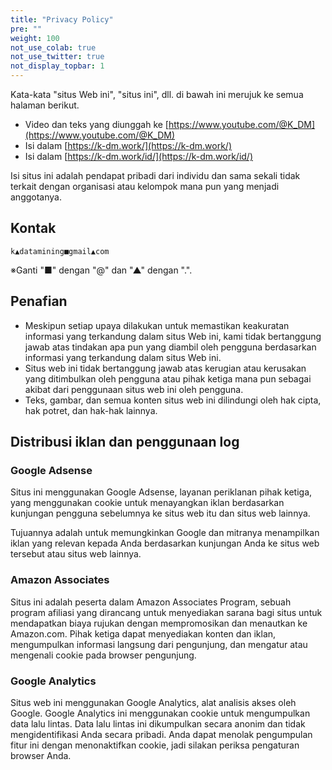 ```yaml
---
title: "Privacy Policy"
pre: ""
weight: 100
not_use_colab: true
not_use_twitter: true
not_display_topbar: 1
---
```


Kata-kata "situs Web ini", "situs ini", dll. di bawah ini merujuk ke semua halaman berikut.

- Video dan teks yang diunggah ke [https://www.youtube.com/@K_DM](https://www.youtube.com/@K_DM)
- Isi dalam [https://k-dm.work/](https://k-dm.work/)
- Isi dalam [https://k-dm.work/id/](https://k-dm.work/id/)


Isi situs ini adalah pendapat pribadi dari individu dan sama sekali tidak terkait dengan organisasi atau kelompok mana pun yang menjadi anggotanya.

## Kontak

`k▲datamining■gmail▲com`

※Ganti "■" dengan "@" dan "▲" dengan ".". 

## Penafian
- Meskipun setiap upaya dilakukan untuk memastikan keakuratan informasi yang terkandung dalam situs Web ini, kami tidak bertanggung jawab atas tindakan apa pun yang diambil oleh pengguna berdasarkan informasi yang terkandung dalam situs Web ini.
- Situs web ini tidak bertanggung jawab atas kerugian atau kerusakan yang ditimbulkan oleh pengguna atau pihak ketiga mana pun sebagai akibat dari penggunaan situs web ini oleh pengguna.
- Teks, gambar, dan semua konten situs web ini dilindungi oleh hak cipta, hak potret, dan hak-hak lainnya.

## Distribusi iklan dan penggunaan log

### Google Adsense
Situs ini menggunakan Google Adsense, layanan periklanan pihak ketiga, yang menggunakan cookie untuk menayangkan iklan berdasarkan kunjungan pengguna sebelumnya ke situs web itu dan situs web lainnya.

Tujuannya adalah untuk memungkinkan Google dan mitranya menampilkan iklan yang relevan kepada Anda berdasarkan kunjungan Anda ke situs web tersebut atau situs web lainnya.

### Amazon Associates
Situs ini adalah peserta dalam Amazon Associates Program, sebuah program afiliasi yang dirancang untuk menyediakan sarana bagi situs untuk mendapatkan biaya rujukan dengan mempromosikan dan menautkan ke Amazon.com. Pihak ketiga dapat menyediakan konten dan iklan, mengumpulkan informasi langsung dari pengunjung, dan mengatur atau mengenali cookie pada browser pengunjung.

### Google Analytics
Situs web ini menggunakan Google Analytics, alat analisis akses oleh Google. Google Analytics ini menggunakan cookie untuk mengumpulkan data lalu lintas. Data lalu lintas ini dikumpulkan secara anonim dan tidak mengidentifikasi Anda secara pribadi. Anda dapat menolak pengumpulan fitur ini dengan menonaktifkan cookie, jadi silakan periksa pengaturan browser Anda.